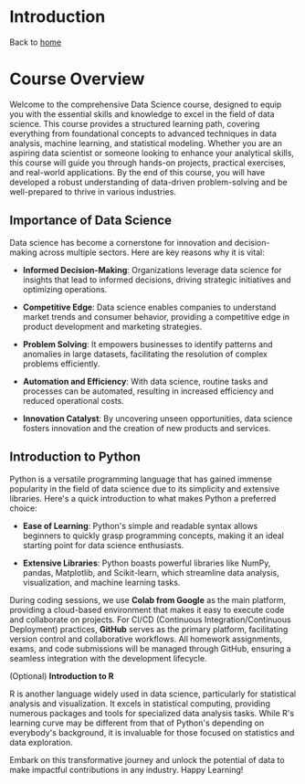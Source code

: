 # Introduction

Back to [home](../README.md)

# Course Overview

Welcome to the comprehensive Data Science course, designed to equip you with the essential skills and knowledge to excel in the field of data science. This course provides a structured learning path, covering everything from foundational concepts to advanced techniques in data analysis, machine learning, and statistical modeling. Whether you are an aspiring data scientist or someone looking to enhance your analytical skills, this course will guide you through hands-on projects, practical exercises, and real-world applications. By the end of this course, you will have developed a robust understanding of data-driven problem-solving and be well-prepared to thrive in various industries.

## Importance of Data Science

Data science has become a cornerstone for innovation and decision-making across multiple sectors. Here are key reasons why it is vital:

- **Informed Decision-Making**: Organizations leverage data science for insights that lead to informed decisions, driving strategic initiatives and optimizing operations.
  
- **Competitive Edge**: Data science enables companies to understand market trends and consumer behavior, providing a competitive edge in product development and marketing strategies.
  
- **Problem Solving**: It empowers businesses to identify patterns and anomalies in large datasets, facilitating the resolution of complex problems efficiently.
  
- **Automation and Efficiency**: With data science, routine tasks and processes can be automated, resulting in increased efficiency and reduced operational costs.
  
- **Innovation Catalyst**: By uncovering unseen opportunities, data science fosters innovation and the creation of new products and services.

## Introduction to Python

Python is a versatile programming language that has gained immense popularity in the field of data science due to its simplicity and extensive libraries. Here's a quick introduction to what makes Python a preferred choice:

- **Ease of Learning**: Python's simple and readable syntax allows beginners to quickly grasp programming concepts, making it an ideal starting point for data science enthusiasts.
  
- **Extensive Libraries**: Python boasts powerful libraries like NumPy, pandas, Matplotlib, and Scikit-learn, which streamline data analysis, visualization, and machine learning tasks.

During coding sessions, we use **Colab from Google** as the main platform, providing a cloud-based environment that makes it easy to execute code and collaborate on projects. For CI/CD (Continuous Integration/Continuous Deployment) practices, **GitHub** serves as the primary platform, facilitating version control and collaborative workflows. All homework assignments, exams, and code submissions will be managed through GitHub, ensuring a seamless integration with the development lifecycle.

(Optional) **Introduction to R**

R is another language widely used in data science, particularly for statistical analysis and visualization. It excels in statistical computing, providing numerous packages and tools for specialized data analysis tasks. While R's learning curve may be different from that of Python's depending on everybody's background, it is invaluable for those focused on statistics and data exploration. 

Embark on this transformative journey and unlock the potential of data to make impactful contributions in any industry. Happy Learning!